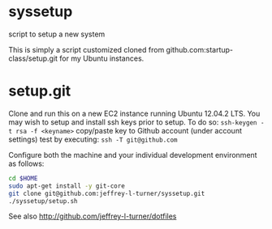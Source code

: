 syssetup
========

script to setup a new system


This is simply a script customized cloned from github.com:startup-class/setup.git for my Ubuntu instances.


setup.git
=========
Clone and run this on a new EC2 instance running Ubuntu 12.04.2 LTS. You may wish to setup and install ssh keys prior to setup. To do so:
`ssh-keygen -t rsa -f <keyname>`
copy/paste key to Github account (under account settings)
test by executing: `ssh -T git@github.com`

Configure both the machine and your individual development environment as
follows:

```sh
cd $HOME
sudo apt-get install -y git-core
git clone git@github.com:jeffrey-l-turner/syssetup.git
./syssetup/setup.sh   
```

See also http://github.com/jeffrey-l-turner/dotfiles
